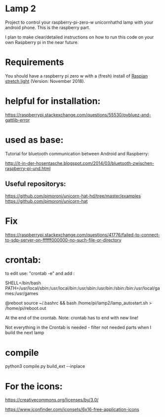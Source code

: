 # Lamp 2

Project to control your raspberry-pi-zero-w unicornhathd lamp with your android phone.
This is the raspberry part.


I plan to make clear/detailed instructions on how to run this code on your own Raspberry pi in the near future.

# Requirements

You should have a raspberry pi zero w with a (fresh) install of [Raspian stretch light](https://www.raspberrypi.org/downloads/raspbian/) (Version: November 2018).

# helpful for installation:
 https://raspberrypi.stackexchange.com/questions/55530/pybluez-and-gattlib-error


# used as base:
Tutorial for bluetooth communication between Android and Raspberry:

http://it-in-der-hosentasche.blogspot.com/2014/03/bluetooth-zwischen-raspberry-pi-und.html

## Useful repositorys:
https://github.com/pimoroni/unicorn-hat-hd/tree/master/examples
https://github.com/pimoroni/unicorn-hat

# Fix
https://raspberrypi.stackexchange.com/questions/41776/failed-to-connect-to-sdp-server-on-ffffff000000-no-such-file-or-directory

# crontab:

to edit use: "crontab -e"
and add :

SHELL=/bin/bash
PATH=/usr/local/sbin:/usr/local/bin:/usr/sbin:/usr/bin:/sbin:/bin:/usr/local/games:/usr/games


@reboot source ~/.bashrc && bash /home/pi/lamp2/lamp_autostart.sh > /home/pi/reboot.out


At the end of the crontab. Note: crontab has to end with new line!

Not everything in the Crontab is needed - filter not needed parts when I build the next lamp


# compile
python3 compile.py build_ext --inplace

# For the icons:
https://creativecommons.org/licenses/by/3.0/

https://www.iconfinder.com/iconsets/6x16-free-application-icons
